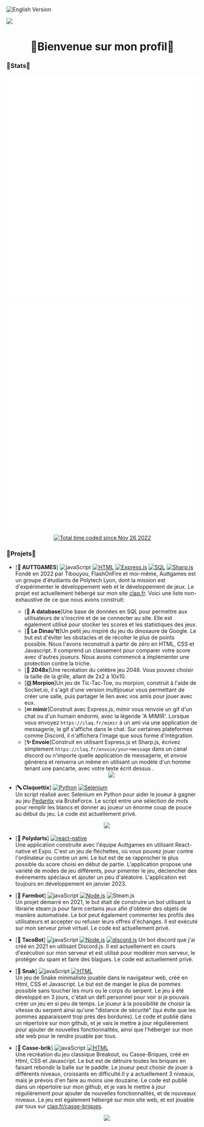 ![English Version](https://github.com/Claquettes/Claquettes)

![](https://user-images.githubusercontent.com/114826837/204274294-4347eb2f-cb25-429c-9e90-8289991cc5bf.png)
<h1 align="center">🌸Bienvenue sur mon profil🌸</h1>

### 🌺Stats🌺
<div align="center">

<a href="https://github.com/Claquettes/Stats#gh-dark-mode-only">
<img src="https://github.com/Claquettes/Stats/blob/master/generated/overview.svg#gh-dark-mode-only" />
<img src="https://github.com/Claquettes/Stats/blob/master/generated/languages.svg#gh-dark-mode-only" />
</a>
<a href="https://github.com/Claquettes/Stats#gh-light-mode-only">
<img src="https://github.com/Claquettes/Stats/blob/master/generated/overview.svg#gh-dark-mode-only#gh-light-mode-only" />
<img src="https://github.com/Claquettes/Stats/blob/master/generated/languages.svg#gh-dark-mode-only#gh-light-mode-only" />
</a>

</div>
<p align="center">
    <a href="https://wakatime.com/@85363e99-4bd6-4f5d-928a-967ecbb24610"><img src="https://wakatime.com/badge/user/85363e99-4bd6-4f5d-928a-967ecbb24610.svg" alt="Total time coded since Nov 26 2022" /></a>
</p>

### 🌺Projets🌺
- [**🌮 AUTTGAMES**] ![javaScript][javascript] [![HTML][HTML5]][HTML-url]   [![Express.js][express]][express-url]    [![SQL][SQL]][SQL-url]   [![Sharp.js][Sharp.js]][Sharp-url]   
  Fondé en 2022 par Tibouyou, FlashOnFire et moi-même, Auttgames est un groupe d'étudiants de Polytech Lyon, dont la mission est d'expérimenter le développement web et le développement de jeux. Le projet est actuellement hébergé sur mon site [claq.fr](https://claq.fr). Voici une liste non-exhaustive de ce que nous avons construit: 
  - [**💽 A database**]Une base de données en SQL pour permettre aux utilisateurs de s'inscrire et de se connecter au site. Elle est également utilisé pour stocker les scores et les statistiques des jeux.
  - [**🦖 Le Dinau'tt**]Un petit jeu inspiré du jeu du dinosaure de Google. Le but est d'éviter les obstacles et de récolter le plus de points possible. Nous l'avons reconstruit à partir de zéro en HTML, CSS et Javascript. Il comprend un classement pour comparer votre score avec d'autres joueurs. Nous avons commencé a implémenter une protection contre la triche. 
  - [**🧮 2048x**]Une recréation du célèbre jeu 2048. Vous pouvez choisir la taille de la grille, allant de 2x2 à 10x10.
  - [**🇴 Morpion**]Un jeu de Tic-Tac-Toe, ou morpion, construit à l'aide de Socket.io, il s'agit d'une version multijoueur vous permettant de créer une salle, puis partager le lien avec vos amis pour jouer avec eux.
  - [**💤 mimir**]Construit avec Express.js, *mimir* vous renvoie un gif d'un chat ou d'un humain endormi, avec la légende 'A MIMIR'. Lorsque vous envoyez `https://claq.fr/mimir` à un ami via une application de messagerie, le gif s'affiche dans le chat. Sur certaines plateformes comme Discord, il n'affichera l'image que sous forme d'intégration.
  - [**✨ Envoie**]Construit en utilisant Express.js et Sharp.js, écrivez simplement `https://claq.fr/envoie/your+message` dans un canal discord ou n'importe quelle application de messagerie, et *envoie* générera et renverra un même en utilisant un modèle d'un homme tenant une pancarte, avec votre texte écrit dessus
.  <div align="center"> ![](https://media.giphy.com/media/tEN32Ko5PGfdkYhtif/giphy.gif)</div>

- [**🔤 Claquettix**] [![Python][Python]][Python-url]   [![Selenium][Selenium]][Selenium-url]   
 Un script réalisé avec Selenium en Python pour aider le joueur à gagner au jeu [Pedantix](https://cemantix.certitudes.org/pedantix) via BruteForce. Le script entre une sélection de mots pour remplir les blancs et donner au joueur un énorme coup de pouce au début du jeu. Le code est actuellement privé.   <div align="center"> ![](https://media.giphy.com/media/8mjdhnujKhJRdK5BwM/giphy.gif)</div>

- [**🎯 Polydarts**]   [![react-native][react-native]][react-native-url]   
  Une application construite avec l'équipe Auttgames en utilisant React-native et Expo. C'est un jeu de fléchettes, où vous pouvez jouer contre l'ordinateur ou contre un ami. Le but est de se rapprocher le plus possible du score choisi en début de partie. L'application propose une variété de modes de jeu différents, pour pimenter le jeu, déclencher des événements spéciaux et ajouter un peu d'aléatoire. L'application est toujours en développement en janvier 2023.

- [**🤖 Farmbot**]   ![javaScript][javascript]   [![Node.js][Node.js]][Node-url]   ![Steam.js][steam.js]   
  Un projet démarré en 2021, le but était de construire un bot utilisant la librairie steam.js pour farm certains jeux afin d'obtenir des objets de manière automatisée. Le bot peut également commenter les profils des utilisateurs et accepter ou refuser leurs offres d'échanges. Il est exécuté sur mon serveur privé virtuel. Le code est actuellement privé.

- [**💬 TacoBot**]   ![javaScript][javascript]   [![Node.js][Node.js]][Node-url]   [![discord.js][discord.js]][discord.js-url]
  Un bot discord que j'ai créé en 2021 en utilisant Discord.js. Il est actuellement en cours d'exécution sur mon serveur et est utilisé pour modérer mon serveur, le protéger du spam et faire des blagues. Le code est actuellement privé.

- [**🐍 Snak**]   ![javaScript][javascript] [![HTML][HTML5]][HTML-url]   
 Un jeu de Snake minimaliste jouable dans le navigateur web, créé en Html, CSS et Javascript. Le but est de manger le plus de pommes possible sans toucher les murs ou le corps du serpent. Le jeu à été développé en 3 jours,  c'était un défi personnel pour voir si je pouvais créer un jeu en si peu de temps. Le joueur à la possibilité de choisir la vitesse du serpent ainsi qu'une "distance de sécurité" (qui évite que les pommes apparaissent trop près des bordures). Le code et publié dans un répertoire sur mon github, et je vais le mettre à jour régulièrement pour ajouter de nouvelles fonctionnalités, ainsi que l'héberger sur mon site web pour le rendre jouable par tous. 

- [**🏏 Casse-brik**]   ![javaScript][javascript] [![HTML][HTML5]][HTML-url]   
Une recréation du jeu classique Breakout, ou Casse-Briques, créé en Html, CSS et Javascript. Le but est de détruire toutes les briques en faisant rebondir la balle sur le paddle. Le joueur peut choisir de jouer à différents niveaux, croissants en difficulté.Il y a actuellement  3 niveaux, mais je prévois d'en faire au moins une douzaine. Le code est publié dans un répertoire sur mon github, et je vais le mettre à jour régulièrement pour ajouter de nouvelles fonctionnalités, et de nouveaux niveaux. Le jeu est également hébergé sur mon site web, et est jouable par tous sur [claq.fr/casse-briques](https://claq.fr/casse-briques).    <div align="center"> ![](https://media.giphy.com/media/lbmgZRIYHm5sEyZvqE/giphy.gif)</div>


<!-- Les badges >

* ![javaScript][javascript]
* [![Express.js][express]][express-url]
* [![Node.js][Node.js]][Node-url]
* [![HTML][HTML5]][HTML-url]
* [![CSS][CSS3]][CSS-url]
* [![Sharp.js][Sharp.js]][Sharp-url]
* [![Socket.io][Socket.io]][Socket-url]
* [![Selenium][Selenium]][Selenium-url]
* [![Python][Python]][Python-url]
* [![C++][C++]][C++-url]
* [![SQL][SQL]][SQL-url]
* [![Socket.io][Socket.io]][Socket-url]
* [![react-native][react-native]][react-native-url]
* [![discord.js][discord.js]][discord.js-url]
* ![steam.js][steam.js]
  
<!-- Les liens --> 
[javascript]: https://img.shields.io/badge/JavaScript-F7DF1E?&logo=javascript&logoColor=black
[javascript-url]: https://developer.mozilla.org/fr/docs/Web/JavaScript

[express]: https://img.shields.io/badge/Express.js-404D59?
[express-url]: https://expressjs.com/fr/

[Node.js]: https://img.shields.io/badge/Node.js-43853D?&logo=node.js&logoColor=white
[Node-url]: https://nodejs.org/en/

[HTML5]: https://img.shields.io/badge/HTML5-E34F26?&logo=html5&logoColor=white
[HTML-url]: https://developer.mozilla.org/fr/docs/Web/HTML

[CSS3]: https://img.shields.io/badge/CSS3-1572B6?&logo=css3&logoColor=white
[CSS-url]: https://developer.mozilla.org/fr/docs/Web/CSS

[Sharp.js]: https://img.shields.io/badge/Sharp.js-000000?&logo=sharp.js&logoColor=white
[Sharp-url]: https://sharpjs.com/

[Socket.io]: https://img.shields.io/badge/Socket.io-010101?&logo=socket.io&logoColor=white
[Socket-url]: https://socket.io/

[Selenium]: https://img.shields.io/badge/Selenium-43B02A?&logo=selenium&logoColor=white
[Selenium-url]: https://www.selenium.dev/

[Python]: https://img.shields.io/badge/Python-14354C?&logo=python&logoColor=white
[Python-url]: https://www.python.org/

[SQL]: https://img.shields.io/badge/SQL-025E8C?&logo=sql&logoColor=white
[SQL-url]: https://www.w3schools.com/sql/

[react-native]: https://img.shields.io/badge/React_Native-20232A?&logo=react&logoColor=61DAFB
[react-native-url]: https://reactnative.dev/

[discord.js]: https://img.shields.io/badge/Discord.js-7289DA?style=for-the-badge&logo=discord&logoColor=white
[discord.js-url]: https://discord.js.org/#/

[steam.js]: https://img.shields.io/badge/Steam.js-000000?style=for-the-badge&logo=steam&logoColor=white

